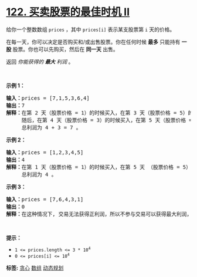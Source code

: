 # [122. 买卖股票的最佳时机 II](https://leetcode.cn/problems/best-time-to-buy-and-sell-stock-ii)
<p>给你一个整数数组 <code>prices</code> ，其中&nbsp;<code>prices[i]</code> 表示某支股票第 <code>i</code> 天的价格。</p>

<p>在每一天，你可以决定是否购买和/或出售股票。你在任何时候&nbsp;<strong>最多</strong>&nbsp;只能持有 <strong>一股</strong> 股票。你也可以先购买，然后在 <strong>同一天</strong> 出售。</p>

<p>返回 <em>你能获得的 <strong>最大</strong> 利润</em>&nbsp;。</p>

<p>&nbsp;</p>

<p><strong>示例 1：</strong></p>

<pre>
<strong>输入：</strong>prices = [7,1,5,3,6,4]
<strong>输出：</strong>7
<strong>解释：</strong>在第 2 天（股票价格 = 1）的时候买入，在第 3 天（股票价格 = 5）的时候卖出, 这笔交易所能获得利润 = 5 - 1 = 4 。
&nbsp;    随后，在第 4 天（股票价格 = 3）的时候买入，在第 5 天（股票价格 = 6）的时候卖出, 这笔交易所能获得利润 = 6 - 3 = 3 。
     总利润为 4 + 3 = 7 。</pre>

<p><strong>示例 2：</strong></p>

<pre>
<strong>输入：</strong>prices = [1,2,3,4,5]
<strong>输出：</strong>4
<strong>解释：</strong>在第 1 天（股票价格 = 1）的时候买入，在第 5 天 （股票价格 = 5）的时候卖出, 这笔交易所能获得利润 = 5 - 1 = 4 。
&nbsp;    总利润为 4 。</pre>

<p><strong>示例&nbsp;3：</strong></p>

<pre>
<strong>输入：</strong>prices = [7,6,4,3,1]
<strong>输出：</strong>0
<strong>解释：</strong>在这种情况下, 交易无法获得正利润，所以不参与交易可以获得最大利润，最大利润为 0 。</pre>

<p>&nbsp;</p>

<p><strong>提示：</strong></p>

<ul>
	<li><code>1 &lt;= prices.length &lt;= 3 * 10<sup>4</sup></code></li>
	<li><code>0 &lt;= prices[i] &lt;= 10<sup>4</sup></code></li>
</ul>

**标签:**  [贪心](https://leetcode.cn/tag/greedy) [数组](https://leetcode.cn/tag/array) [动态规划](https://leetcode.cn/tag/dynamic-programming) 